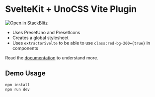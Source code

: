 # SvelteKit + UnoCSS Vite Plugin

[![Open in StackBlitz](https://developer.stackblitz.com/img/open_in_stackblitz_small.svg)](https://stackblitz.com/fork/github/unocss/unocss/tree/main/examples/sveltekit)

- Uses PresetUno and PresetIcons
- Creates a global stylesheet
- Uses `extractorSvelte` to be able to use `class:red-bg-200={true}` in components

Read the [documentation](https://unocss.dev/integrations/vite#sveltekit) to understand more.

## Demo Usage

```bash
npm install
npm run dev
```